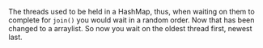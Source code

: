 The threads used to be held in a HashMap, thus, when waiting on them to complete for `join()` you would wait in a random order. Now that has been changed to a arraylist. So now you wait on the oldest thread first, newest last.